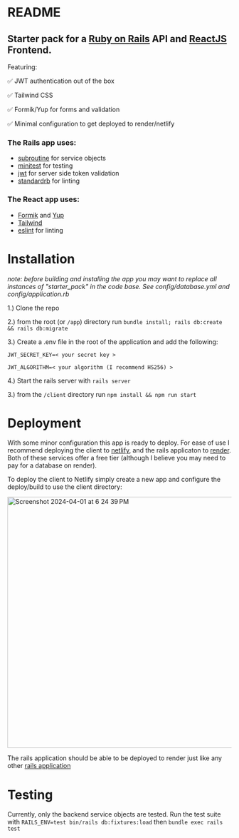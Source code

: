 # README

## Starter pack for a [Ruby on Rails](https://rubyonrails.org/) API and [ReactJS](https://react.dev/) Frontend.

Featuring:

✅ JWT authentication out of the box

✅ Tailwind CSS

✅ Formik/Yup for forms and validation

✅ Minimal configuration to get deployed to render/netlify
  

### The Rails app uses:
  * [subroutine](https://github.com/guideline-tech/subroutine) for service objects
  * [minitest](https://github.com/minitest/minitest) for testing
  * [jwt](https://github.com/jwt/ruby-jwt) for server side token validation
  * [standardrb](https://github.com/standardrb/standard) for linting

### The React app uses:
  * [Formik](https://formik.org/) and [Yup](https://github.com/jquense/yup)
  * [Tailwind](https://tailwindcss.com/)
  * [eslint](https://eslint.org/) for linting

# Installation

*note: before building and installing the app you may want to replace all instances of "starter_pack" in the code base. See config/database.yml and config/application.rb*

1.) Clone the repo

2.) from the root (or `/app`) directory run `bundle install; rails db:create && rails db:migrate`

3.) Create a .env file in the root of the application and add the following:

`JWT_SECRET_KEY=< your secret key >`

`JWT_ALGORITHM=< your algorithm (I recommend HS256) >`

4.) Start the rails server with `rails server`

3.) from the `/client` directory run `npm install && npm run start`

# Deployment

With some minor configuration this app is ready to deploy. For ease of use I recommend deploying the client to [netlify](https://www.netlify.com/), and the rails applicaton to [render](https://render.com/). Both of these services offer a free tier (although I believe you may need to pay for a database on render).

To deploy the client to Netlify simply create a new app and configure the deploy/build to use the client directory:

<img width="563" alt="Screenshot 2024-04-01 at 6 24 39 PM" src="https://github.com/jackpaulcollins/react-on-rails-starter-pack/assets/33816695/75cf1d92-a154-4004-b5e7-f367a0e2c2ac">

The rails application should be able to be deployed to render just like any other [rails application](https://docs.render.com/deploy-rails)

# Testing
Currently, only the backend service objects are tested. Run the test suite with `RAILS_ENV=test bin/rails db:fixtures:load` then `bundle exec rails test`

